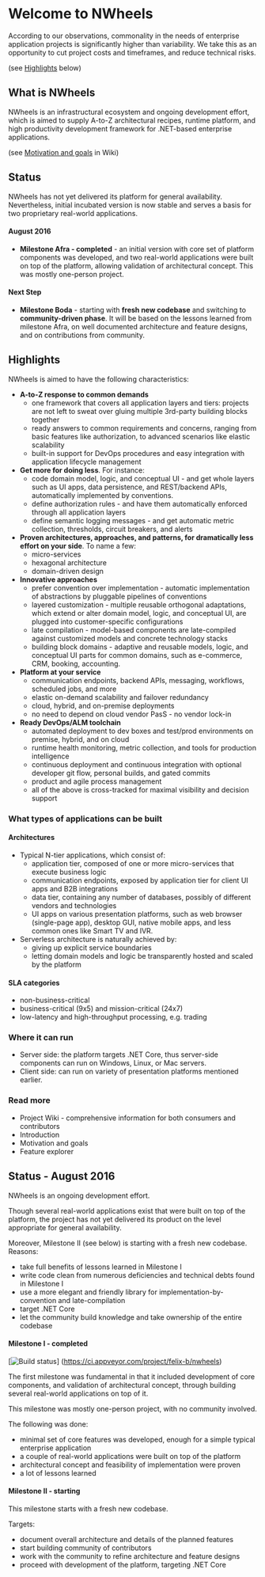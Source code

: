 Welcome to NWheels
=======

According to our observations, commonality in the needs of enterprise application projects is significantly higher than variability. We take this as an opportunity to cut project costs and timeframes, and reduce technical risks. 

(see [Highlights](#highlights) below)

## What is NWheels

NWheels is an infrastructural ecosystem and ongoing development effort, which is aimed to supply A-to-Z architectural recipes, runtime platform, and high productivity development framework for .NET-based enterprise applications. 

(see [Motivation and goals](https://github.com/felix-b/NWheels/wiki/Motivation-and-goals) in Wiki)

## Status

NWheels has not yet delivered its platform for general availability. Nevertheless, initial incubated version is now stable and serves a basis for two proprietary real-world applications. 

#### August 2016

- **Milestone Afra - completed** - an initial version with core set of platform components was developed, and two real-world applications were built on top of the platform, allowing validation of architectural concept. This was mostly one-person project. 

#### Next Step 

- **Milestone Boda** - starting with **fresh new codebase** and switching to **community-driven phase**. It will be based on the lessons learned from milestone Afra, on well documented architecture and feature designs, and on contributions from community. 

## Highlights

NWheels is aimed to have the following characteristics:

- **A-to-Z response to common demands**
  - one framework that covers all application layers and tiers: projects are not left to sweat over gluing multiple 3rd-party building blocks together
  - ready answers to common requirements and concerns, ranging from basic features like authorization, to advanced scenarios like elastic scalability
  - built-in support for DevOps procedures and easy integration with application lifecycle management
- **Get more for doing less**. For instance: 
  - code domain model, logic, and conceptual UI - and get whole layers such as UI apps, data persistence, and REST/backend APIs, automatically implemented by conventions.
  - define authorization rules - and have them automatically enforced through all application layers
  - define semantic logging messages - and get automatic metric collection, thresholds, circuit breakers, and alerts
- **Proven architectures, approaches, and patterns, for dramatically less effort on your side**. To name a few:
  - micro-services
  - hexagonal architecture 
  - domain-driven design 
- **Innovative approaches**
  - prefer convention over implementation - automatic implementation of abstractions by pluggable pipelines of conventions
  - layered customization - multiple reusable orthogonal adaptations, which extend or alter domain model, logic, and conceptual UI, are plugged into customer-specific configurations
  - late compilation - model-based components are late-compiled against customized models and concrete technology stacks
  - building block domains - adaptive and reusable models, logic, and conceptual UI parts for common domains, such as e-commerce, CRM, booking, accounting.
- **Platform at your service**
  - communication endpoints, backend APIs, messaging, workflows, scheduled jobs, and more
  - elastic on-demand scalability and failover redundancy
  - cloud, hybrid, and on-premise deployments
  - no need to depend on cloud vendor PasS - no vendor lock-in
- **Ready DevOps/ALM toolchain**
  - automated deployment to dev boxes and test/prod environments on premise, hybrid, and on cloud
  - runtime health monitoring, metric collection, and tools for production intelligence
  - continuous deployment and continuous integration with optional developer git flow, personal builds, and gated commits
  - product and agile process management
  - all of the above is cross-tracked for maximal visibility and decision support

### What types of applications can be built

#### Architectures

- Typical N-tier applications, which consist of:
  - application tier, composed of one or more micro-services that execute business logic
  - communication endpoints, exposed by application tier for client UI apps and B2B integrations
  - data tier, containing any number of databases, possibly of different vendors and technologies
  - UI apps on various presentation platforms, such as web browser (single-page app), desktop GUI, native mobile apps, and less common ones like Smart TV and IVR. 
- Serverless architecture is naturally achieved by:
  - giving up explicit service boundaries
  - letting domain models and logic be transparently hosted and scaled by the platform

#### SLA categories
  
- non-business-critical
- business-critical (9x5) and mission-critical (24x7)
- low-latency and high-throughput processing, e.g. trading
  
### Where it can run 

- Server side: the platform targets .NET Core, thus server-side components can run on Windows, Linux, or Mac servers.
- Client side: can run on variety of presentation platforms mentioned earlier.
 
### Read more

- Project Wiki - comprehensive information for both consumers and contributors
- Introduction
- Motivation and goals
- Feature explorer 

## Status - August 2016

NWheels is an ongoing development effort. 

Though several real-world applications exist that were built on top of the platform, the project has not yet delivered its product on the level appropriate for general availability. 

Moreover, Milestone II (see below) is starting with a fresh new codebase. Reasons:

- take full benefits of lessons learned in Milestone I
- write code clean from numerous deficiencies and technical debts found in Milestone I
- use a more elegant and friendly library for implementation-by-convention and late-compilation 
- target .NET Core
- let the community build knowledge and take ownership of the entire codebase

#### Milestone I - completed

[![Build status](https://ci.appveyor.com/api/projects/status/x0xcs9lfg4tee88s?svg=true)]
(https://ci.appveyor.com/project/felix-b/nwheels)

The first milestone was fundamental in that it included development of core components, and validation of architectural concept, through building several real-world applications on top of it.

This milestone was mostly one-person project, with no community involved. 

The following was done:
- minimal set of core features was developed, enough for a simple typical enterprise application 
- a couple of real-world applications were built on top of the platform
- architectural concept and feasibility of implementation were proven
- a lot of lessons learned

#### Milestone II - starting

This milestone starts with a fresh new codebase. 

Targets:
- document overall architecture and details of the planned features
- start building community of contributors
- work with the community to refine architecture and feature designs
- proceed with development of the platform, targeting .NET Core
